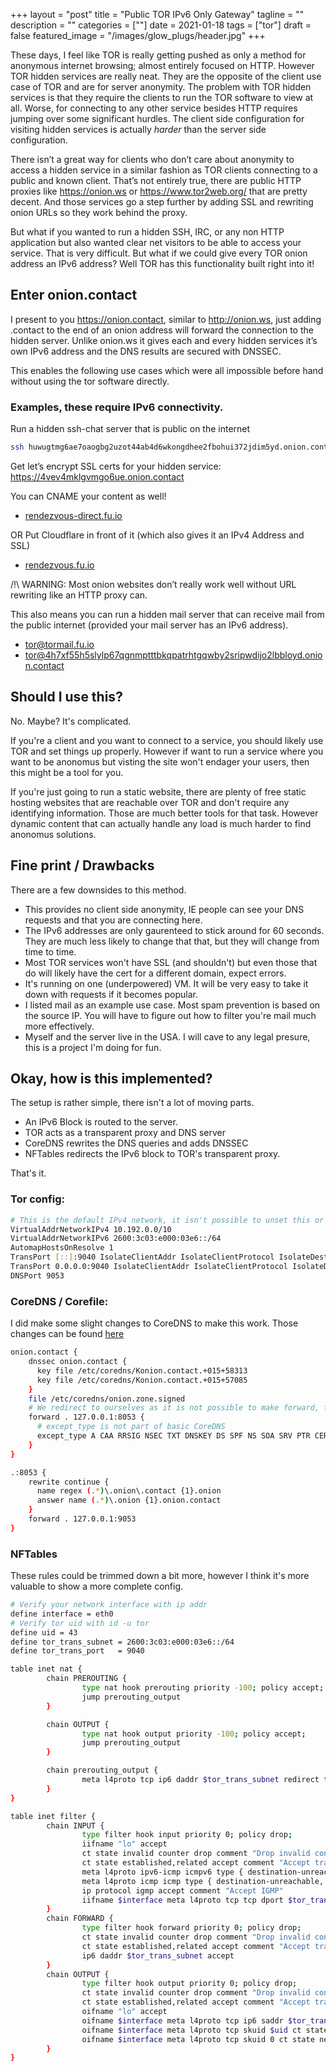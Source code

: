+++
layout = "post"
title = "Public TOR IPv6 Only Gateway"
tagline = ""
description = ""
categories = [""]
date = 2021-01-18
tags = ["tor"]
draft = false
featured_image = "/images/glow_plugs/header.jpg"
+++


These days, I feel like TOR is really getting pushed as only a method for anonymous internet browsing; almost entirely focused on HTTP. However TOR hidden services are really neat. They are the opposite of the client use case  of TOR and are for server anonymity. The problem with TOR hidden services is that they require the clients to run the TOR software to view at all. Worse, for connecting to any other service besides HTTP requires jumping over some significant hurdles. The client side configuration for visiting hidden services is actually _harder_ than the server side configuration.

There isn’t a great way for clients who don’t care about anonymity to access a hidden service in a similar fashion as TOR clients connecting to a public and known client. That’s not entirely true, there are public HTTP proxies like https://onion.ws or https://www.tor2web.org/ that are pretty decent. And those services go a step further by adding SSL and rewriting onion URLs so they work behind the proxy.

But what if you wanted to run a hidden SSH, IRC, or any non HTTP application but also wanted clear net visitors to be able to access your service. That is very difficult.  But what if we could give every TOR onion address an IPv6 address? Well TOR has this functionality built right into it!

## Enter onion.contact

I present to you https://onion.contact, similar to http://onion.ws, just adding .contact to the end of an onion address will forward the connection to the hidden server. Unlike onion.ws it gives each and every hidden services it’s own IPv6 address and the DNS results are secured with DNSSEC.

This enables the following use cases which were all impossible before hand without using the tor software directly.

### Examples, these require IPv6 connectivity.

Run a hidden ssh-chat server that is public on the internet
```bash
ssh huwugtmg6ae7oaogbg2uzot44ab4d6wkongdhee2fbohui372jdim5yd.onion.contact
```

Get let’s encrypt SSL certs for your hidden service:
https://4vev4mklgvmgo6ue.onion.contact

You can CNAME your content as well!
- [rendezvous-direct.fu.io](http://rendezvous-direct.fu.io/)

OR Put Cloudflare in front of it (which also gives it an IPv4 Address and SSL)
- [rendezvous.fu.io](https://rendezvous.fu.io/)

/!\ WARNING: Most onion websites don’t really work well without URL rewriting like an HTTP proxy can. 

This also means you can run a hidden mail server that can receive mail from the public internet (provided your mail server has an IPv6 address).
- [tor@tormail.fu.io](mailto:tor@tormail.fu.io)
- [tor@4h7xf55h5slylp67qgnmptttbkqpatrhtgqwby2sripwdijo2lbbloyd.onion.contact](mailto:tor@4h7xf55h5slylp67qgnmptttbkqpatrhtgqwby2sripwdijo2lbbloyd.onion.contact)

## Should I use this?

No. Maybe? It's complicated.

If you're a client and you want to connect to a service, you should likely use TOR and set things up properly. However if want to run a service where you want to be anonomus but visting the site won't endager your users, then this might be a tool for you.

If you're just going to run a static website, there are plenty of free static hosting websites that are reachable over TOR and don't require any identifying information. Those are much better tools for that task. However dynamic content that can actually handle any load is much harder to find anonomus solutions.

## Fine print / Drawbacks

There are a few downsides to this method.

- This provides no client side anonymity, IE people can see your DNS requests and that you are connecting here.
- The IPv6 addresses are only gaurenteed to stick around for 60 seconds. They are much less likely to change that that, but they will change from time to time.
- Most TOR services won't have SSL (and shouldn't) but even those that do will likely have the cert for a different domain, expect errors.
- It's running on one (underpowered) VM. It will be very easy to take it down with requests if it becomes popular.
- I listed mail as an example use case. Most spam prevention is based on the source IP. You will have to figure out how to filter you're mail much more effectively.
- Myself and the server live in the USA. I will cave to any legal presure, this is a project I'm doing for fun.

## Okay, how is this implemented?

The setup is rather simple, there isn't a lot of moving parts.

- An IPv6 Block is routed to the server.
- TOR acts as a transparent proxy and DNS server
- CoreDNS rewrites the DNS queries and adds DNSSEC
- NFTables redirects the IPv6 block to TOR's transparent proxy.

That's it.

### Tor config:
```bash
# This is the default IPv4 network, it isn't possible to unset this or turn off IPv4 resolution.
VirtualAddrNetworkIPv4 10.192.0.0/10
VirtualAddrNetworkIPv6 2600:3c03:e000:03e6::/64
AutomapHostsOnResolve 1
TransPort [::]:9040 IsolateClientAddr IsolateClientProtocol IsolateDestAddr IsolateDestPort
TransPort 0.0.0.0:9040 IsolateClientAddr IsolateClientProtocol IsolateDestAddr IsolateDestPort
DNSPort 9053
```

### CoreDNS / Corefile:

I did make some slight changes to CoreDNS to make this work. Those changes can be found [here](https://github.com/coredns/coredns/compare/coredns:master...georgyo:onion_ist)

```bash
onion.contact {
    dnssec onion.contact {
      key file /etc/coredns/Konion.contact.+015+58313
      key file /etc/coredns/Konion.contact.+015+57085
    }
    file /etc/coredns/onion.zone.signed
    # We redirect to ourselves as it is not possible to make forward, file, rewrite, and dnssec play nice with each other.
    forward . 127.0.0.1:8053 {
      # except_type is not part of basic CoreDNS
      except_type A CAA RRSIG NSEC TXT DNSKEY DS SPF NS SOA SRV PTR CERT DNAME APL AFSDB SSHFP MX
    }
}

.:8053 {
    rewrite continue {
      name regex (.*)\.onion\.contact {1}.onion
      answer name (.*)\.onion {1}.onion.contact
    }
    forward . 127.0.0.1:9053
}
```

### NFTables

These rules could be trimmed down a bit more, however I think it's more valuable to show a more complete config.

```bash
# Verify your network interface with ip addr
define interface = eth0
# Verify tor uid with id -u tor
define uid = 43
define tor_trans_subnet = 2600:3c03:e000:03e6::/64
define tor_trans_port   = 9040

table inet nat {
        chain PREROUTING {
                type nat hook prerouting priority -100; policy accept;
                jump prerouting_output
        }

        chain OUTPUT {
                type nat hook output priority -100; policy accept;
                jump prerouting_output
        }

        chain prerouting_output {
                meta l4proto tcp ip6 daddr $tor_trans_subnet redirect to $tor_trans_port
        }
}

table inet filter {
        chain INPUT {
                type filter hook input priority 0; policy drop;
                iifname "lo" accept
                ct state invalid counter drop comment "Drop invalid connections"
                ct state established,related accept comment "Accept traffic we are responding to"
                meta l4proto ipv6-icmp icmpv6 type { destination-unreachable, packet-too-big, time-exceeded, parameter-problem, mld-listener-query, mld-listener-report, mld-listener-reduction, nd-router-solicit, nd-router-advert, nd-neighbor-solicit, nd-neighbor-advert, ind-neighbor-solicit, ind-neighbor-advert, mld2-listener-report } accept comment "Accept ICMPv6"                                                
                meta l4proto icmp icmp type { destination-unreachable, router-solicitation, router-advertisement, time-exceeded, parameter-problem } accept comment "Accept ICMP"
                ip protocol igmp accept comment "Accept IGMP"
                iifname $interface meta l4proto tcp tcp dport $tor_trans_port ct state new accept
        }
        chain FORWARD {
                type filter hook forward priority 0; policy drop;
                ct state invalid counter drop comment "Drop invalid connections"
                ct state established,related accept comment "Accept traffic we are responding to"
                ip6 daddr $tor_trans_subnet accept
        }
        chain OUTPUT {
                type filter hook output priority 0; policy drop;
                ct state invalid counter drop comment "Drop invalid connections"
                ct state established,related accept comment "Accept traffic we are responding to"
                oifname "lo" accept
                oifname $interface meta l4proto tcp ip6 saddr $tor_trans_subnet accept
                oifname $interface meta l4proto tcp skuid $uid ct state new accept comment "Accept Tor Connections"
                oifname $interface meta l4proto tcp skuid 0 ct state new accept comment "Accept root connections"
        }
}
```



